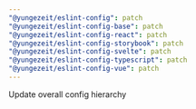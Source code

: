 ```yaml
---
"@yungezeit/eslint-config": patch
"@yungezeit/eslint-config-base": patch
"@yungezeit/eslint-config-react": patch
"@yungezeit/eslint-config-storybook": patch
"@yungezeit/eslint-config-svelte": patch
"@yungezeit/eslint-config-typescript": patch
"@yungezeit/eslint-config-vue": patch
---
```


Update overall config hierarchy
